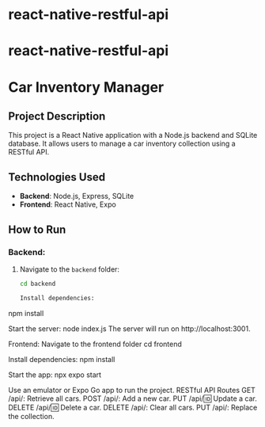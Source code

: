 ﻿# react-native-restful-api

# react-native-restful-api

# Car Inventory Manager

## Project Description
This project is a React Native application with a Node.js backend and SQLite database. It allows users to manage a car inventory collection using a RESTful API.

## Technologies Used
- **Backend**: Node.js, Express, SQLite
- **Frontend**: React Native, Expo

## How to Run

### Backend:
1. Navigate to the `backend` folder:
   ```bash
   cd backend

   Install dependencies:
npm install

Start the server:
node index.js
The server will run on http://localhost:3001.

Frontend:
Navigate to the frontend folder
cd frontend

Install dependencies:
npm install

Start the app:
npx expo start


Use an emulator or Expo Go app to run the project.
RESTful API Routes
GET /api/: Retrieve all cars.
POST /api/: Add a new car.
PUT /api/:id: Update a car.
DELETE /api/:id: Delete a car.
DELETE /api/: Clear all cars.
PUT /api/: Replace the collection.
